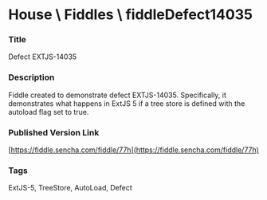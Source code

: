 House \ Fiddles \ fiddleDefect14035
======

### Title
Defect EXTJS-14035

### Description
Fiddle created to demonstrate defect EXTJS-14035.  Specifically, it demonstrates what happens in ExtJS 5 if a 
tree store is defined with the autoload flag set to true.


### Published Version Link
[https://fiddle.sencha.com/fiddle/77h](https://fiddle.sencha.com/fiddle/77h)

### Tags
ExtJS-5, TreeStore, AutoLoad, Defect